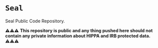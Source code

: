 # `Seal`
Seal Public Code Repository. 


⚠⚠⚠ **This repository is public and any thing pushed here should not contain any private information about HIPPA and IRB protected data.** ⚠⚠⚠


